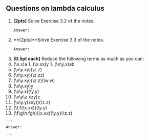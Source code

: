 Questions on lambda calculus 
--------------------------------


1. **[2pts]** Solve Exercise 3.2 of the notes. 
    ```
    Answer:

    ```
1. **[2pts]**Solve Exercise 3.3 of the notes. 
    ```
    Answer:

    ```
1. **[0.5pt each]** Reduce the following terms as much as you can:
  1. (\x.x)a
	1. (\x.xx)y
	1. (\x\y.x)ab
  1. (\x\y.xy)(\z.z)
  1. (\x\y.xy)(\z.zz)
  1. (\x\y.xy)(\z.z)(\w.w)
  1. (\x\y.xy)y 
  1. (\x\y.x)(\y.y)
  1. (\x\y\z.xzy)z
  1. (\x\y.y(xxy))(\z.z) 
  1. (\f.f(\x.xx))(\y.y)
  1. (\f\g\h.fgh)(\x.xx)(\y.y)(\z.z)

    ```
    Answer:

    ```

